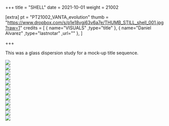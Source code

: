 +++
title = "SHELL"
date = 2021-10-01
weight = 21002

[extra]
pt = "PT21002_VANTA_evolution"
thumb = "https://www.dropbox.com/s/p1e18vgj63v6a7e/THUMB_STILL_shell_001.jpg?raw=1"
credits = [
    { name="VISUALS"                    ,type="title"                                                                   },
    { name="Daniel Alvarez"             ,type="lastnotar"  ,url=""                                                      },
]

+++

<div class="page_text">

This was a glass dispersion study for a mock-up title sequence.

</div>


<div class="mwall">
<div class="mwall_items">
<div class="mwall_item"><img src="https://www.dropbox.com/s/0pjsbv3b0xxay2r/SF_FIRE_shell_01_SHOT_010.jpg?raw=1"></div>
<div class="mwall_item"><img src="https://www.dropbox.com/s/besxsy6ybzbnwpt/FIRE_shell_01_SHOT_010.gif?raw=1"></div>
<div class="mwall_item"><img src="https://www.dropbox.com/s/wkp0zcxtajm4xaf/SF_FIRE_shell_01_SHOT_020.jpg?raw=1"></div>
<div class="mwall_item"><img src="https://www.dropbox.com/s/712s7pha6ofpgxe/FIRE_shell_01_SHOT_020.gif?raw=1"></div>
<div class="mwall_item"><img src="https://www.dropbox.com/s/ul9h91airbvpl3e/SF_FIRE_shell_01_SHOT_030.jpg?raw=1"></div>
<div class="mwall_item"><img src="https://www.dropbox.com/s/yec1aa730b84y43/FIRE_shell_01_SHOT_030.gif?raw=1"></div>
<div class="mwall_item"><img src="https://www.dropbox.com/s/lq0tfanxhn6h3s7/SF_FIRE_shell_01_SHOT_040.jpg?raw=1"></div>
<div class="mwall_item"><img src="https://www.dropbox.com/s/bu5xiqljsjad11w/FIRE_shell_01_SHOT_040.gif?raw=1"></div>
<div class="mwall_item"><img src="https://www.dropbox.com/s/1h7x71ro4vql0ds/SF_FIRE_shell_01_SHOT_050.jpg?raw=1"></div>
<div class="mwall_item"><img src="https://www.dropbox.com/s/g96x6zusni7ei9c/FIRE_shell_01_SHOT_050.gif?raw=1"></div>
<div class="mwall_item"><img src="https://www.dropbox.com/s/ila6o3c4lc4imuq/SF_FIRE_shell_01_SHOT_060.jpg?raw=1"></div>
<div class="mwall_item"><img src="https://www.dropbox.com/s/dq7v1vo5ca64gcj/FIRE_shell_01_SHOT_060.gif?raw=1"></div>
</div>
</div>
